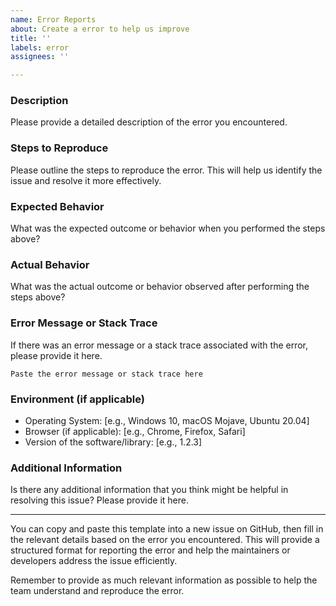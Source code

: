 ```yaml
---
name: Error Reports
about: Create a error to help us improve
title: ''
labels: error
assignees: ''

---
```


### Description

Please provide a detailed description of the error you encountered.

### Steps to Reproduce

Please outline the steps to reproduce the error. This will help us identify the issue and resolve it more effectively.

### Expected Behavior

What was the expected outcome or behavior when you performed the steps above?

### Actual Behavior

What was the actual outcome or behavior observed after performing the steps above?

### Error Message or Stack Trace

If there was an error message or a stack trace associated with the error, please provide it here.

```
Paste the error message or stack trace here
```

### Environment (if applicable)

- Operating System: [e.g., Windows 10, macOS Mojave, Ubuntu 20.04]
- Browser (if applicable): [e.g., Chrome, Firefox, Safari]
- Version of the software/library: [e.g., 1.2.3]

### Additional Information

Is there any additional information that you think might be helpful in resolving this issue? Please provide it here.

---

You can copy and paste this template into a new issue on GitHub, then fill in the relevant details based on the error you encountered. This will provide a structured format for reporting the error and help the maintainers or developers address the issue efficiently.

Remember to provide as much relevant information as possible to help the team understand and reproduce the error.

